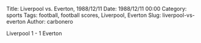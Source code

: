 Title: Liverpool vs. Everton, 1988/12/11
Date: 1988/12/11 00:00
Category: sports
Tags: football, football scores, Liverpool, Everton
Slug: liverpool-vs-everton
Author: carbonero


Liverpool 1 - 1 Everton
